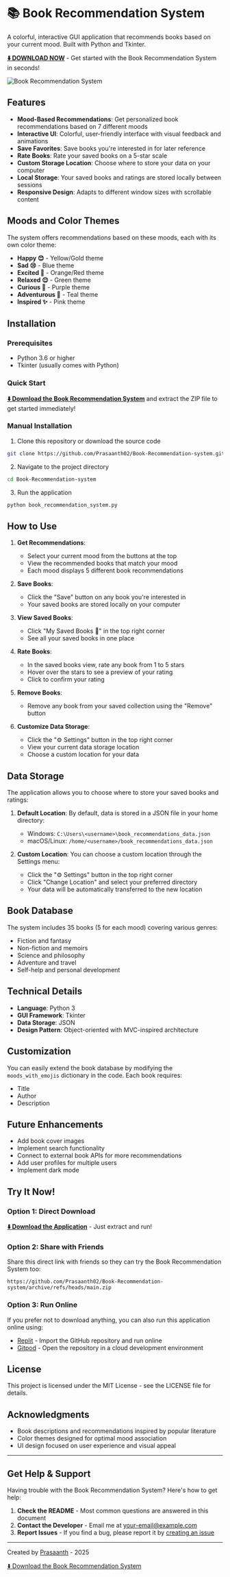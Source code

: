 # 📚 Book Recommendation System

A colorful, interactive GUI application that recommends books based on your current mood. Built with Python and Tkinter.

**[⬇️ DOWNLOAD NOW](https://github.com/Prasaanth02/Book-Recommendation-system/archive/refs/heads/main.zip)** - Get started with the Book Recommendation System in seconds!

![Book Recommendation System](https://raw.githubusercontent.com/Prasaanth02/Book-Recommendation-system/main/screenshots/main_screen.png)

## Features

- **Mood-Based Recommendations**: Get personalized book recommendations based on 7 different moods
- **Interactive UI**: Colorful, user-friendly interface with visual feedback and animations
- **Save Favorites**: Save books you're interested in for later reference
- **Rate Books**: Rate your saved books on a 5-star scale
- **Custom Storage Location**: Choose where to store your data on your computer
- **Local Storage**: Your saved books and ratings are stored locally between sessions
- **Responsive Design**: Adapts to different window sizes with scrollable content

## Moods and Color Themes

The system offers recommendations based on these moods, each with its own color theme:

- **Happy 😊** - Yellow/Gold theme
- **Sad 😢** - Blue theme
- **Excited 🤩** - Orange/Red theme
- **Relaxed 😌** - Green theme
- **Curious 🧐** - Purple theme
- **Adventurous 🧗** - Teal theme
- **Inspired ✨** - Pink theme

## Installation

### Prerequisites
- Python 3.6 or higher
- Tkinter (usually comes with Python)

### Quick Start
**[⬇️ Download the Book Recommendation System](https://github.com/Prasaanth02/Book-Recommendation-system/archive/refs/heads/main.zip)** and extract the ZIP file to get started immediately!

### Manual Installation
1. Clone this repository or download the source code
```bash
git clone https://github.com/Prasaanth02/Book-Recommendation-system.git
```

2. Navigate to the project directory
```bash
cd Book-Recommendation-system
```

3. Run the application
```bash
python book_recommendation_system.py
```

## How to Use

1. **Get Recommendations**:
   - Select your current mood from the buttons at the top
   - View the recommended books that match your mood
   - Each mood displays 5 different book recommendations

2. **Save Books**:
   - Click the "Save" button on any book you're interested in
   - Your saved books are stored locally on your computer

3. **View Saved Books**:
   - Click "My Saved Books 🔖" in the top right corner
   - See all your saved books in one place

4. **Rate Books**:
   - In the saved books view, rate any book from 1 to 5 stars
   - Hover over the stars to see a preview of your rating
   - Click to confirm your rating

5. **Remove Books**:
   - Remove any book from your saved collection using the "Remove" button

6. **Customize Data Storage**:
   - Click the "⚙️ Settings" button in the top right corner
   - View your current data storage location
   - Choose a custom location for your data

## Data Storage

The application allows you to choose where to store your saved books and ratings:

1. **Default Location**: By default, data is stored in a JSON file in your home directory:
   - Windows: `C:\Users\<username>\book_recommendations_data.json`
   - macOS/Linux: `/home/<username>/book_recommendations_data.json`

2. **Custom Location**: You can choose a custom location through the Settings menu:
   - Click the "⚙️ Settings" button in the top right corner
   - Click "Change Location" and select your preferred directory
   - Your data will be automatically transferred to the new location

## Book Database

The system includes 35 books (5 for each mood) covering various genres:
- Fiction and fantasy
- Non-fiction and memoirs
- Science and philosophy
- Adventure and travel
- Self-help and personal development

## Technical Details

- **Language**: Python 3
- **GUI Framework**: Tkinter
- **Data Storage**: JSON
- **Design Pattern**: Object-oriented with MVC-inspired architecture

## Customization

You can easily extend the book database by modifying the `moods_with_emojis` dictionary in the code. Each book requires:
- Title
- Author
- Description

## Future Enhancements

- Add book cover images
- Implement search functionality
- Connect to external book APIs for more recommendations
- Add user profiles for multiple users
- Implement dark mode

## Try It Now!

### Option 1: Direct Download
**[⬇️ Download the Application](https://github.com/Prasaanth02/Book-Recommendation-system/archive/refs/heads/main.zip)** - Just extract and run!

### Option 2: Share with Friends
Share this direct link with friends so they can try the Book Recommendation System too:
```
https://github.com/Prasaanth02/Book-Recommendation-system/archive/refs/heads/main.zip
```

### Option 3: Run Online
If you prefer not to download anything, you can also run this application online using:
- [Replit](https://replit.com/) - Import the GitHub repository and run online
- [Gitpod](https://www.gitpod.io/) - Open the repository in a cloud development environment

## License

This project is licensed under the MIT License - see the LICENSE file for details.

## Acknowledgments

- Book descriptions and recommendations inspired by popular literature
- Color themes designed for optimal mood association
- UI design focused on user experience and visual appeal

---

## Get Help & Support

Having trouble with the Book Recommendation System? Here's how to get help:

1. **Check the README** - Most common questions are answered in this document
2. **Contact the Developer** - Email me at [your-email@example.com](mailto:your-email@example.com)
3. **Report Issues** - If you find a bug, please report it by [creating an issue](https://github.com/Prasaanth02/Book-Recommendation-system/issues)

---

Created by [Prasaanth](https://github.com/Prasaanth02) - 2025

[⬇️ Download the Book Recommendation System](https://github.com/Prasaanth02/Book-Recommendation-system/archive/refs/heads/main.zip)